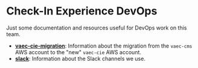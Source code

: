# Check-In Experience DevOps

Just some documentation and resources useful for DevOps work on this team.

- **[vaec-cie-migration](./vaec-cie-migration)**: Information about the migration from the `vaec-cms` AWS account to the "new" `vaec-cie` AWS account.
- **[slack](./slack.md)**: Information about the Slack channels we use.
